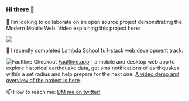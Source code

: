 ### Hi there 👋

🏁 I’m looking to collaborate on an open source project demonstrating the Modern Mobile Web.
Video explaining this project here:    
  
[![](http://img.youtube.com/vi/-SIJiZzzuB0/0.jpg)](http://www.youtube.com/watch?v=-SIJiZzzuB0 "Modern Mobile Web")


🌱 I recently completed Lambda School full-stack web development track.  

![Faultline](https://raw.githubusercontent.com/petedram/petedram/main/fl-logo-16px.png=8x8) Checkout [Faultline.app](https://faultline.app) - a mobile and desktop web app to explore historical earthquake data, get sms notifications of earthquakes within a set radius and help prepare for the next one. [A video demo and overview of the project is here](https://youtu.be/LD9z3iCCXjI?start=7551&end=8912).

📫 How to reach me: [DM me on twitter!](http://twitter.com/petedram)



<!--
**petedram/petedram** is a ✨ _special_ ✨ repository because its `README.md` (this file) appears on your GitHub profile.

Here are some ideas to get you started:

- 🔭 I’m currently working on ...
- 🌱 I’m currently learning ...
- 👯 I’m looking to collaborate on ...
- 🤔 I’m looking for help with ...
- 💬 Ask me about ...
- 📫 How to reach me: ...
- 😄 Pronouns: ...
- ⚡ Fun fact: ...
-->
